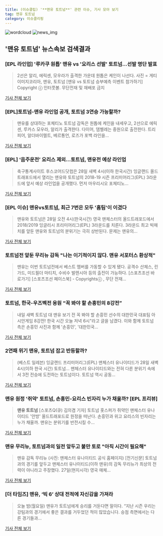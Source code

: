```yaml
---
title: (이슈클립) '**맨유 토트넘**' 관련 이슈, 기사 모아 보기
tag: 맨유 토트넘
category: 이슈클리핑
---
```

![wordcloud](https://s3.ap-northeast-2.amazonaws.com/lyrics101-wordcloud/2018-08-28-1535397258.png)
![news_img](https://user-images.githubusercontent.com/42597476/44507050-1206f400-a6e4-11e8-8d98-7ffbfebb353f.png)
## **'**맨유 토트넘**'** 뉴스속보 검색결과
### [EPL 라인업] '루카쿠 원톱' 맨유 vs '요리스 선발' 토트넘...선발 명단 발표

>2선은 알리, 에릭센, 모우라가 출격한 가운데 원톱은 케인이 나선다. 사진 = 게티이미지코리아, 맨유, 토트넘 [맨유 vs 토트넘 승부예측 이벤트 참가하기] Copyright ⓒ 인터풋볼. 무단전재 및 재배포 금지

<a href="http://www.interfootball.co.kr/news/articleView.html?idxno=236475" target="_blank">기사 전체 보기</a>

### [EPL]토트넘-맨유 라인업 공개, 토트넘 3연승 가능할까?

>맨유를 상대하는 포체티노 토트넘 감독은 원톱에 케인을 내세우고, 2선으로 에릭센, 루카스 모우라, 알리가 출격한다. 다이어, 뎀벨레는 중원으로 출전한다. 트리피어, 알더바이렐트, 베르통언, 로즈가 포백 라인을...

<a href="http://www.kookje.co.kr/news2011/asp/newsbody.asp?code=0600&key=20180828.99099012753" target="_blank">기사 전체 보기</a>

### [EPL] ‘음주운전’ 요리스 제외...토트넘, 맨유전 예상 라인업

>축구통계사이트 후스코어드닷컴은 28일 새벽 4시(이하 한국시간) 잉글랜드 올드 트래포드에서 열리는 맨유와 토트넘의 2018-19 시즌 프리미어리그(EPL) 3라운드에 앞서 예상 라인업을 공개했다. 먼저 마우리시오 포체티노...

<a href="http://www.kookje.co.kr/news2011/asp/newsbody.asp?code=0600&key=20180828.99099012478" target="_blank">기사 전체 보기</a>

### [EPL 이슈] 맨유vs토트넘, 최근 7번은 모두 '홈팀'이 이겼다

>맨유와 토트넘은 28일 오전 4시(한국시간) 영국 맨체스터의 올드트래포드에서 2018/2019 잉글리시 프리미어리그(EPL) 3라운드를 치른다. 3라운드 최고 빅매치를 앞둔 맨유와 토트넘의 분위기는 극히 상반된다. 문제는 맨유의...

<a href="http://www.sportalkorea.com/news/view.php?gisa_uniq=2018082713494008&section_code=20&cp=se&gomb=1" target="_blank">기사 전체 보기</a>

### 토트넘전 앞둔 무리뉴 감독 "나는 이기적이지 않다. 맨유 서포터스 환상적"

>맨유는 이번 토트넘전에서 베스트 멤버를 가동할 수 있게 됐다. 공격수 산체스, 린가드, 미드필더 마티치, 수비수 발렌시아 등의 출전이 가능하다. [스포츠조선 바로가기] [스포츠조선 페이스북] - Copyrightsⓒ , 무단 전재...

<a href="http://sports.chosun.com/news/ntype.htm?id=201808270100249320019068&servicedate=20180827" target="_blank">기사 전체 보기</a>

### 토트넘, 한국-우즈벡전 응원 “꼭 봐야 할 손흥민의 8강전”

>내일 새벽 토트넘 대 맨유 보기 전 꼭 봐야 할 손흥민 선수의 대한민국 대표팀 아시안게임 8강전! 한국 시간 오늘 저녁 6시"라고 글을 남겼다. 이와 함께 토트넘 측은 손흥민 사진과 함께 '손흥민', '대한민국...

<a href="http://news.donga.com/3/all/20180827/91700184/2" target="_blank">기사 전체 보기</a>

### 2연패 위기 맨유, 토트넘 잡고 반등할까?

>(베스트 일레븐) 잉글랜드 프리미어리그(EPL) 맨체스터 유나이티드가 28일 새벽 4시(이하 한국 시간) 토트넘... 맨체스터 유나이티드와는 전혀 다른 분위기 속에서 3전 전승에 도전하는 토트넘이다. 토트넘 역시 공동...

<a href="http://www.besteleven.com/National/news_world_01_view.asp?iBoard=13&iIDX=112761" target="_blank">기사 전체 보기</a>

### 맨유 원정 '쥐약' 토트넘, 손흥민-요리스 빈자리 누가 채울까? [EPL 프리뷰]

>**맨유 토트넘** [스포츠Q(큐) 김의겸 기자] 토트넘 홋스퍼가 쥐약인 맨체스터 유나이티드 '안방' 올드트래포드로 원정을 떠난다.  손흥민과 위고 요리스의 빈자리는 누가 채울까. 맨유는 분위기를 반전시킬 수...

<a href="http://www.sportsq.co.kr/news/articleView.html?idxno=300273" target="_blank">기사 전체 보기</a>

### 맨유 무리뉴, 토트넘과의 일전 앞두고 불만 토로 "아직 시간이 필요해"

>맨유 감독 무리뉴 (사진: 맨체스터 유나이티드 공식 홈페이지) [전기신문] 토트넘과의 경기를 앞두고 맨체스터 유나이티드(이하 맨유)의 감독 무리뉴가 최상의 전력이 아니라고 주장했다. 27일(현지시각) 영국 매체...

<a href="http://www.electimes.com/article.php?aid=1535356247163744083" target="_blank">기사 전체 보기</a>

### [더 타임즈] 맨유, ‘빅 6’ 상대 전적에 자신감을 가져라

>오늘 밤(월요일) 맨유가 토트넘에게 승리를 거둔다면 말이다. “지난 시즌 우리는 강팀과의 경기에서 좋은 결과를 거두었던 적이 많았습니다. 승점 측면에서는 다른 경기들과...

<a href="http://sports.news.naver.com/wfootball/news/read.nhn?oid=497&aid=0000000463" target="_blank">기사 전체 보기</a>


